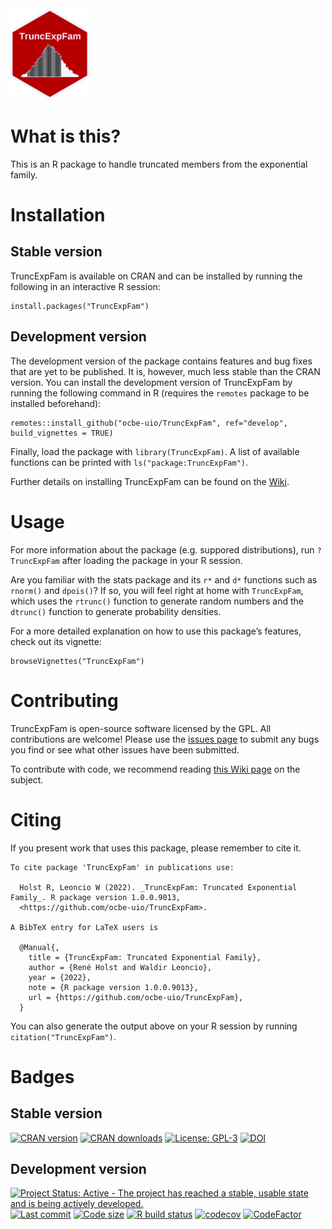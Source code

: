<img src="logo.png" width=25%>

What is this?
=============

This is an R package to handle truncated members from the exponential
family.

Installation
============

Stable version
--------------

TruncExpFam is available on CRAN and can be installed by running the
following in an interactive R session:

    install.packages("TruncExpFam")

Development version
-------------------

The development version of the package contains features and bug fixes
that are yet to be published. It is, however, much less stable than the
CRAN version. You can install the development version of TruncExpFam by
running the following command in R (requires the `remotes` package to be
installed beforehand):

    remotes::install_github("ocbe-uio/TruncExpFam", ref="develop", build_vignettes = TRUE)

Finally, load the package with `library(TruncExpFam)`. A list of
available functions can be printed with `ls("package:TruncExpFam")`.

Further details on installing TruncExpFam can be found on the
[Wiki](https://github.com/ocbe-uio/TruncExpFam/wiki/Installing-TruncExpFam).

Usage
=====

For more information about the package (e.g. suppored distributions),
run `?TruncExpFam` after loading the package in your R session.

Are you familiar with the stats package and its `r*` and `d*` functions
such as `rnorm()` and `dpois()`? If so, you will feel right at home with
`TruncExpFam`, which uses the `rtrunc()` function to generate random
numbers and the `dtrunc()` function to generate probability densities.

For a more detailed explanation on how to use this package’s features,
check out its vignette:

    browseVignettes("TruncExpFam")

Contributing
============

TruncExpFam is open-source software licensed by the GPL. All
contributions are welcome! Please use the [issues
page](https://github.com/ocbe-uio/TruncExpFam/issues) to submit any bugs
you find or see what other issues have been submitted.

To contribute with code, we recommend reading [this Wiki
page](https://github.com/ocbe-uio/TruncExpFam/wiki/Contributing-to-the-project)
on the subject.

Citing
======

If you present work that uses this package, please remember to cite it.


    To cite package 'TruncExpFam' in publications use:

      Holst R, Leoncio W (2022). _TruncExpFam: Truncated Exponential Family_. R package version 1.0.0.9013,
      <https://github.com/ocbe-uio/TruncExpFam>.

    A BibTeX entry for LaTeX users is

      @Manual{,
        title = {TruncExpFam: Truncated Exponential Family},
        author = {René Holst and Waldir Leoncio},
        year = {2022},
        note = {R package version 1.0.0.9013},
        url = {https://github.com/ocbe-uio/TruncExpFam},
      }

You can also generate the output above on your R session by running
`citation("TruncExpFam")`.

Badges
======

Stable version
--------------

[![CRAN
version](https://www.r-pkg.org/badges/version/TruncExpFam?color=green)](https://cran.r-project.org/package=TruncExpFam)
[![CRAN
downloads](http://cranlogs.r-pkg.org/badges/last-month/TruncExpFam?color=green)](https://cran.r-project.org/package=TruncExpFam)
[![License:
GPL-3](https://img.shields.io/badge/license-GPL--3-blue.svg)](https://cran.r-project.org/web/licenses/GPL-3)
[![DOI](https://zenodo.org/badge/326590808.svg)](https://zenodo.org/badge/latestdoi/326590808)

Development version
-------------------

[![Project Status: Active - The project has reached a stable, usable
state and is being actively
developed.](https://www.repostatus.org/badges/latest/active.svg)](https://www.repostatus.org/#active)
[![Last
commit](https://img.shields.io/github/last-commit/ocbe-uio/TruncExpFam.svg)](https://github.com/ocbe-uio/TruncExpFam/commits/develop)
[![Code
size](https://img.shields.io/github/languages/code-size/ocbe-uio/TruncExpFam.svg)](https://github.com/ocbe-uio/TruncExpFam)
[![R build
status](https://github.com/ocbe-uio/TruncExpFam/workflows/R-CMD-check/badge.svg)](https://github.com/ocbe-uio/TruncExpFam/actions)
[![codecov](https://codecov.io/gh/ocbe-uio/TruncExpFam/branch/develop/graph/badge.svg?token=78YFRZKJO6)](https://codecov.io/gh/ocbe-uio/TruncExpFam)
[![CodeFactor](https://www.codefactor.io/repository/github/ocbe-uio/TruncExpFam/badge)](https://www.codefactor.io/repository/github/ocbe-uio/TruncExpFam)
